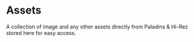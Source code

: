 # Assets
A collection of image and any other assets directly from Paladins &amp; Hi-Rez stored here for easy access.
